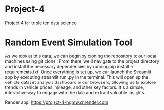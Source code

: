 # Project-4
Project 4 for triple ten data science
# Random Event Simulation Tool

As we look at this data, we can begin by cloning the repository to our local machines using git clone <repository-url>. From there, we'll navigate to the project directory and install the necessary dependencies by running pip install -r requirements.txt. Once everything is set up, we can launch the Streamlit app by executing streamlit run <filename>.py in the terminal. This will open up the vehicle dataset analysis dashboard in our browsers, allowing us to explore trends in vehicle prices, mileage, and other key factors. It's a simple, interactive way to engage with the data and extract valuable insights.

Render app:
https://project-4-hqmw.onrender.com
